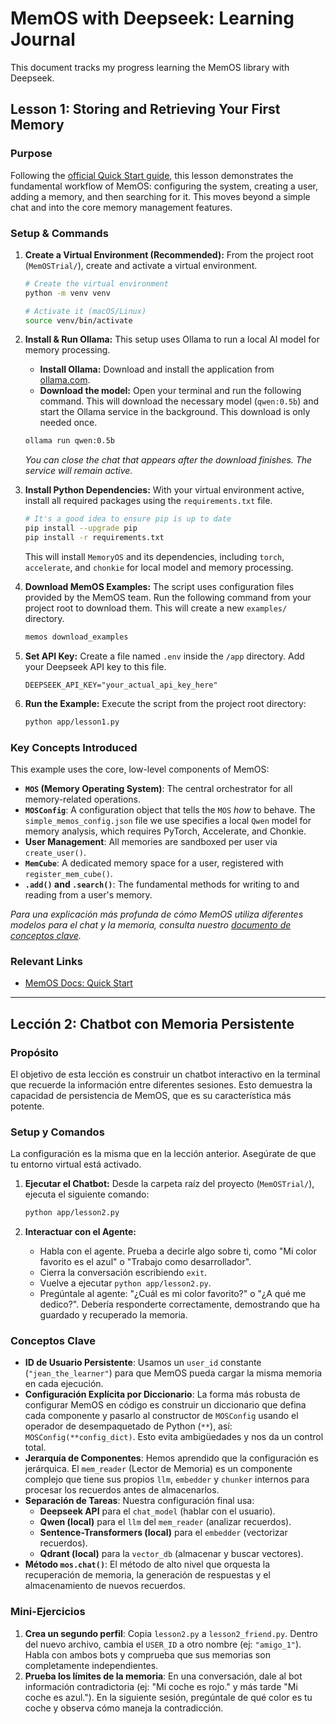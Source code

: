 # MemOS with Deepseek: Learning Journal

This document tracks my progress learning the MemOS library with Deepseek.

## Lesson 1: Storing and Retrieving Your First Memory

### Purpose

Following the [official Quick Start guide](https://memos-docs.openmem.net/getting_started/quick_start), this lesson demonstrates the fundamental workflow of MemOS: configuring the system, creating a user, adding a memory, and then searching for it. This moves beyond a simple chat and into the core memory management features.

### Setup & Commands

1.  **Create a Virtual Environment (Recommended):**
    From the project root (`MemOSTrial/`), create and activate a virtual environment.
    ```bash
    # Create the virtual environment
    python -m venv venv

    # Activate it (macOS/Linux)
    source venv/bin/activate
    ```

2.  **Install & Run Ollama:**
    This setup uses Ollama to run a local AI model for memory processing.
    -   **Install Ollama:** Download and install the application from [ollama.com](https://ollama.com/download).
    -   **Download the model:** Open your terminal and run the following command. This will download the necessary model (`qwen:0.5b`) and start the Ollama service in the background. This download is only needed once.
    ```bash
    ollama run qwen:0.5b
    ```
    *You can close the chat that appears after the download finishes. The service will remain active.*

3.  **Install Python Dependencies:**
    With your virtual environment active, install all required packages using the `requirements.txt` file.
    ```bash
    # It's a good idea to ensure pip is up to date
    pip install --upgrade pip
    pip install -r requirements.txt
    ```
    This will install `MemoryOS` and its dependencies, including `torch`, `accelerate`, and `chonkie` for local model and memory processing.

4.  **Download MemOS Examples:**
    The script uses configuration files provided by the MemOS team. Run the following command from your project root to download them. This will create a new `examples/` directory.
    ```bash
    memos download_examples
    ```

5.  **Set API Key:**
    Create a file named `.env` inside the `/app` directory. Add your Deepseek API key to this file.
    ```
    DEEPSEEK_API_KEY="your_actual_api_key_here"
    ```

6.  **Run the Example:**
    Execute the script from the project root directory:
    ```bash
    python app/lesson1.py
    ```

### Key Concepts Introduced

This example uses the core, low-level components of MemOS:

-   **`MOS` (Memory Operating System)**: The central orchestrator for all memory-related operations.
-   **`MOSConfig`**: A configuration object that tells the `MOS` *how* to behave. The `simple_memos_config.json` file we use specifies a local `Qwen` model for memory analysis, which requires PyTorch, Accelerate, and Chonkie.
-   **User Management**: All memories are sandboxed per user via `create_user()`.
-   **`MemCube`**: A dedicated memory space for a user, registered with `register_mem_cube()`.
-   **`.add()` and `.search()`**: The fundamental methods for writing to and reading from a user's memory.

*Para una explicación más profunda de cómo MemOS utiliza diferentes modelos para el chat y la memoria, consulta nuestro [documento de conceptos clave](./concepts_explained.md).*

### Relevant Links
- [MemOS Docs: Quick Start](https://memos-docs.openmem.net/getting_started/quick_start)

---

## Lección 2: Chatbot con Memoria Persistente

### Propósito

El objetivo de esta lección es construir un chatbot interactivo en la terminal que recuerde la información entre diferentes sesiones. Esto demuestra la capacidad de persistencia de MemOS, que es su característica más potente.

### Setup y Comandos

La configuración es la misma que en la lección anterior. Asegúrate de que tu entorno virtual está activado.

1.  **Ejecutar el Chatbot:**
    Desde la carpeta raíz del proyecto (`MemOSTrial/`), ejecuta el siguiente comando:
    ```bash
    python app/lesson2.py
    ```

2.  **Interactuar con el Agente:**
    - Habla con el agente. Prueba a decirle algo sobre ti, como "Mi color favorito es el azul" o "Trabajo como desarrollador".
    - Cierra la conversación escribiendo `exit`.
    - Vuelve a ejecutar `python app/lesson2.py`.
    - Pregúntale al agente: "¿Cuál es mi color favorito?" o "¿A qué me dedico?". Debería responderte correctamente, demostrando que ha guardado y recuperado la memoria.

### Conceptos Clave

-   **ID de Usuario Persistente**: Usamos un `user_id` constante (`"jean_the_learner"`) para que MemOS pueda cargar la misma memoria en cada ejecución.
-   **Configuración Explícita por Diccionario**: La forma más robusta de configurar MemOS en código es construir un diccionario que defina cada componente y pasarlo al constructor de `MOSConfig` usando el operador de desempaquetado de Python (`**`), así: `MOSConfig(**config_dict)`. Esto evita ambigüedades y nos da un control total.
-   **Jerarquía de Componentes**: Hemos aprendido que la configuración es jerárquica. El `mem_reader` (Lector de Memoria) es un componente complejo que tiene sus propios `llm`, `embedder` y `chunker` internos para procesar los recuerdos antes de almacenarlos.
-   **Separación de Tareas**: Nuestra configuración final usa:
    -   **Deepseek API** para el `chat_model` (hablar con el usuario).
    -   **Qwen (local)** para el `llm` del `mem_reader` (analizar recuerdos).
    -   **Sentence-Transformers (local)** para el `embedder` (vectorizar recuerdos).
    -   **Qdrant (local)** para la `vector_db` (almacenar y buscar vectores).
-   **Método `mos.chat()`**: El método de alto nivel que orquesta la recuperación de memoria, la generación de respuestas y el almacenamiento de nuevos recuerdos.

### Mini-Ejercicios

1.  **Crea un segundo perfil**: Copia `lesson2.py` a `lesson2_friend.py`. Dentro del nuevo archivo, cambia el `USER_ID` a otro nombre (ej: `"amigo_1"`). Habla con ambos bots y comprueba que sus memorias son completamente independientes.
2.  **Prueba los límites de la memoria**: En una conversación, dale al bot información contradictoria (ej: "Mi coche es rojo." y más tarde "Mi coche es azul."). En la siguiente sesión, pregúntale de qué color es tu coche y observa cómo maneja la contradicción. 